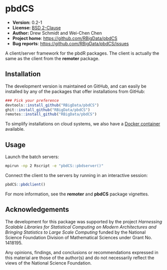 # pbdCS 

* **Version:** 0.2-1
* **License:** [BSD 2-Clause](http://opensource.org/licenses/BSD-2-Clause)
* **Author:** Drew Schmidt and Wei-Chen Chen
* **Project home**: https://github.com/RBigData/pbdCS
* **Bug reports**: https://github.com/RBigData/pbdCS/issues

A client/server framework for the pbdR packages. The client is actually the same as the client from the **remoter** package.


## Installation

<!-- You can install the stable version from CRAN using the usual `install.packages()`:

```r
install.packages("pbdCS")
```

In order to be able to create and connect to secure servers, you need to also install the **sodium** package.  The use of **sodium** is optional because it is a non-trivial systems dependency, but it is highly recommended.  You can install it manually with a call to `install.packages("sodium")` or by installing **remoter** via:

```r
install.packages("pbdCS", dependencies=TRUE)
``` -->

The development version is maintained on GitHub, and can easily be installed by any of the packages that offer installations from GitHub:

```r
### Pick your preference
devtools::install_github("RBigData/pbdCS")
ghit::install_github("RBigData/pbdCS")
remotes::install_github("RBigData/pbdCS")
```

To simplify installations on cloud systems, we also have a [Docker container](https://github.com/RBigData/pbdr-cs) available.




## Usage

Launch the batch servers:

```bash
mpirun -np 2 Rscript -e "pbdCS::pbdserver()"
```

Connect the client to the servers by running in an interactive session:

```r
pbdCS::pbdclient()
```

For more information, see the **remoter** and **pbdCS** package vignettes.



## Acknowledgements

The development for this package was supported by the project *Harnessing Scalable Libraries for Statistical Computing on Modern Architectures and Bringing Statistics to Large Scale Computing* funded by the National Science Foundation Division of Mathematical Sciences under Grant No. 1418195.

Any opinions, findings, and conclusions or recommendations expressed in this material are those of the author(s) and do not necessarily reflect the views of the National Science Foundation.
